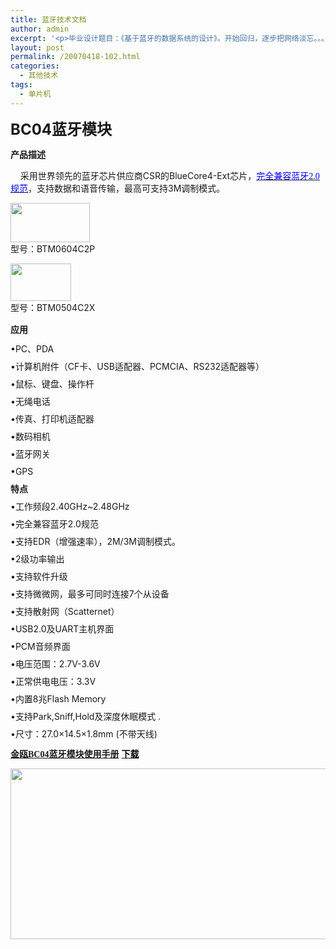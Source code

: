 ```yaml
---
title: 蓝牙技术文档
author: admin
excerpt: '<p>毕业设计题目：《基于蓝牙的数据系统的设计》。开始回归，逐步把网络淡忘。。。忘掉我曾经会过这一行。</p>'
layout: post
permalink: /20070418-102.html
categories:
  - 其他技术
tags:
  - 单片机
---
```

<span class="style7"><strong><font size="5">BC04蓝牙模块 </font></strong></span>

<div align="left">
  <p align="left">
    <strong>产品描述 </strong>
  </p>
  
  <p align="left">
    &nbsp;&nbsp;&nbsp; 采用世界领先的蓝牙芯片供应商CSR的BlueCore4-Ext芯片，<a href="http://www.jinoux.com/faq17.html"><u><font face="Verdana" color="#0000ff">完全兼容蓝牙2.0规范</font></u></a>，支持数据和语音传输，最高可支持3M调制模式。
  </p>
  
  <p align="left">
    <img height="63" alt="" width="127" src="http://www.jinoux.com/images/20060609-2.jpg" /><br />型号：BTM0604C2P
  </p>
  
  <p align="left">
    <span style="LINE-HEIGHT: 150%"><img height="60" alt="" width="97" src="http://www.jinoux.com/images/20060609-3.jpg" /><br /></span><span style="LINE-HEIGHT: 150%">型号：BTM0504C2X</span>
  </p>
  
  <p align="left">
    <span style="LINE-HEIGHT: 150%"><strong>应用 </strong></span>
  </p>
  
  <p style="LINE-HEIGHT: 100%" align="left">
    &bull;PC、PDA
  </p>
  
  <p style="LINE-HEIGHT: 100%" align="left">
    &bull;计算机附件（CF卡、USB适配器、PCMCIA、RS232适配器等）
  </p>
  
  <p style="LINE-HEIGHT: 100%" align="left">
    &bull;鼠标、键盘、操作杆
  </p>
  
  <p style="LINE-HEIGHT: 100%" align="left">
    &bull;无绳电话
  </p>
  
  <p style="LINE-HEIGHT: 100%" align="left">
    &bull;传真、打印机适配器
  </p>
  
  <p style="LINE-HEIGHT: 100%" align="left">
    &bull;数码相机
  </p>
  
  <p style="LINE-HEIGHT: 100%" align="left">
    &bull;蓝牙网关
  </p>
  
  <p style="LINE-HEIGHT: 100%" align="left">
    &bull;GPS
  </p>
  
  <p style="LINE-HEIGHT: 100%" align="left">
    <strong>特点 </strong>
  </p>
  
  <p style="LINE-HEIGHT: 100%" align="left">
    &bull;工作频段2.40GHz~2.48GHz
  </p>
  
  <p style="LINE-HEIGHT: 100%" align="left">
    &bull;完全兼容蓝牙2.0规范
  </p>
  
  <p style="LINE-HEIGHT: 100%" align="left">
    &bull;支持EDR（增强速率），2M/3M调制模式。
  </p>
  
  <p style="LINE-HEIGHT: 100%" align="left">
    &bull;2级功率输出
  </p>
  
  <p style="LINE-HEIGHT: 100%" align="left">
    &bull;支持软件升级
  </p>
  
  <p style="LINE-HEIGHT: 100%" align="left">
    &bull;支持微微网，最多可同时连接7个从设备
  </p>
  
  <p style="LINE-HEIGHT: 100%" align="left">
    &bull;支持散射网（Scatternet）
  </p>
  
  <p style="LINE-HEIGHT: 100%" align="left">
    &bull;USB2.0及UART主机界面
  </p>
  
  <p style="LINE-HEIGHT: 100%" align="left">
    &bull;PCM音频界面
  </p>
  
  <p style="LINE-HEIGHT: 100%" align="left">
    &bull;电压范围：2.7V-3.6V
  </p>
  
  <p style="LINE-HEIGHT: 100%" align="left">
    &bull;正常供电电压：3.3V
  </p>
  
  <p style="LINE-HEIGHT: 100%" align="left">
    &bull;内置8兆Flash Memory
  </p>
  
  <p style="LINE-HEIGHT: 100%" align="left">
    &bull;支持Park,Sniff,Hold及深度休眠模式 .
  </p>
  
  <p style="LINE-HEIGHT: 100%" align="left">
    &bull;尺寸：27.0&#215;14.5&#215;1.8mm (不带天线)
  </p>
  
  <p align="left">
    <font face="Verdana" color="#000000"><a href="http://www.jinoux.com/download/BC04datasheet.zip"><strong>金瓯BC04蓝牙模块使用手册</strong></a></font> <strong><a href="http://www.jinoux.com/download/BC04datasheet.zip"><font face="Verdana" color="#000000">下载</font></a> </strong>
  </p>
  
  <p align="center">
    <img height="273" alt="" width="521" src="http://www.jinoux.com/images/20060609-1.jpg" />
  </p>
</div>

<div align="left">
  <p align="center">
    &nbsp;
  </p>
</div>